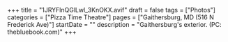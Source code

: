 +++
title = "1JRYFlnQGlLwl_3KnOKX.avif"
draft = false
tags = ["Photos"]
categories = ["Pizza Time Theatre"]
pages = ["Gaithersburg, MD (516 N Frederick Ave)"]
startDate = ""
description = "Gaithersburg's exterior. (PC: thebluebook.com)"
+++
